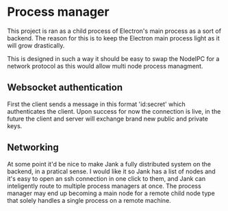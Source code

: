 # Process manager
This project is ran as a child process of Electron's main process as a sort of backend. The reason for this is to keep the Electron main process light as it will grow drastically.

This is designed in such a way it should be easy to swap the NodeIPC for a network protocol as this would allow multi node process managment.


## Websocket authentication
First the client sends a message in this format 'id:secret' which authenticates the client. Upon success for now the connection is live, in the future the client and server will exchange brand new public and private keys.  


## Networking
At some point it'd be nice to make Jank a fully distributed system on the backend, in a pratical sense. I would like it so Jank has a list of nodes and it's easy to open an ssh connection in one click to them, and Jank can inteligently route to multiple process managers at once. The process manager may end up becoming a main node for a remote child node type that solely handles a single process on a remote machine.
